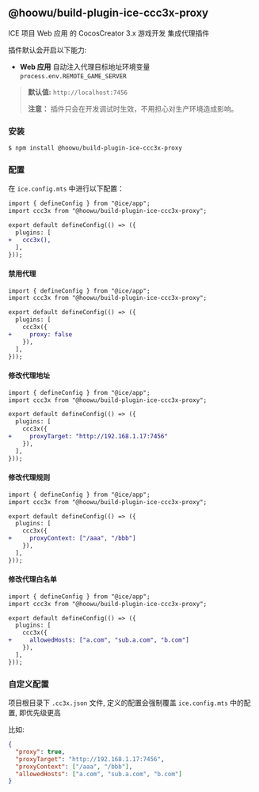 ## @hoowu/build-plugin-ice-ccc3x-proxy

ICE 项目 Web 应用 的 CocosCreator 3.x 游戏开发 集成代理插件

插件默认会开启以下能力:

- **Web 应用** 自动注入代理目标地址环境变量 `process.env.REMOTE_GAME_SERVER`

> **默认值:** `http://localhost:7456`
>
> **注意：** 插件只会在开发调试时生效，不用担心对生产环境造成影响。

### 安装

```bash
$ npm install @hoowu/build-plugin-ice-ccc3x-proxy
```

### 配置

在 `ice.config.mts` 中进行以下配置：

```diff
import { defineConfig } from "@ice/app";
import ccc3x from "@hoowu/build-plugin-ice-ccc3x-proxy";

export default defineConfig(() => ({
  plugins: [
+   ccc3x(),
  ],
}));
```

#### 禁用代理

```diff
import { defineConfig } from "@ice/app";
import ccc3x from "@hoowu/build-plugin-ice-ccc3x-proxy";

export default defineConfig(() => ({
  plugins: [
    ccc3x({
+     proxy: false
    }),
  ],
}));
```

#### 修改代理地址

```diff
import { defineConfig } from "@ice/app";
import ccc3x from "@hoowu/build-plugin-ice-ccc3x-proxy";

export default defineConfig(() => ({
  plugins: [
    ccc3x({
+     proxyTarget: "http://192.168.1.17:7456"
    }),
  ],
}));
```

#### 修改代理规则

```diff
import { defineConfig } from "@ice/app";
import ccc3x from "@hoowu/build-plugin-ice-ccc3x-proxy";

export default defineConfig(() => ({
  plugins: [
    ccc3x({
+     proxyContext: ["/aaa", "/bbb"]
    }),
  ],
}));
```

#### 修改代理白名单

```diff
import { defineConfig } from "@ice/app";
import ccc3x from "@hoowu/build-plugin-ice-ccc3x-proxy";

export default defineConfig(() => ({
  plugins: [
    ccc3x({
+     allowedHosts: ["a.com", "sub.a.com", "b.com"]
    }),
  ],
}));
```

### 自定义配置

项目根目录下 `.cc3x.json` 文件, 定义的配置会强制覆盖 `ice.config.mts` 中的配置, 即优先级更高

比如:

```json
{
  "proxy": true,
  "proxyTarget": "http://192.168.1.17:7456",
  "proxyContext": ["/aaa", "/bbb"],
  "allowedHosts": ["a.com", "sub.a.com", "b.com"]
}
```

